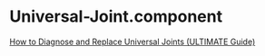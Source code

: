 # Universal-Joint.component
[How to Diagnose and Replace Universal Joints (ULTIMATE Guide)](https://youtu.be/5gOeBE-ylQw)
